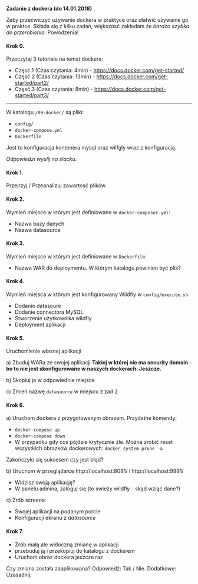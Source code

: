 **Zadanie z dockera (do 14.01.2018)**

Żeby przećwiczyć używanie dockera w praktyce oraz ułatwić używanie go w praktce.
Składa się z kilku zadań, większosć zakładam że *bardzo szybka do przerobienia*. Powodzenia!

#### Krok 0. 
Przeczytaj 3 tutoriale na temat dockera:
- Częsć 1 (Czas czytania: 4min) - https://docs.docker.com/get-started/
- Częsć 2 (Czas czytania: 13min) - https://docs.docker.com/get-started/part2/ 
- Częsć 3 (Czas czytania: 8min) - https://docs.docker.com/get-started/part3/

-----

W katalogu `/09-docker/` są pliki:
- `config/`
- `docker-compose.yml`
- `Dockerfile`

Jest to konfiguracja kontenera mysql oraz wilfgly wraz z konfiguracją.

*Odpowiedzi wyslij na slacku.*

#### Krok 1. 
Przejrzyj / Przeanalizuj zawartosć plików.

#### Krok 2. 
Wymień miejsce w którym jest definiowane w `docker-composer.yml`:
- Nazwa bazy danych
- Nazwa datasource

#### Krok 3. 
Wymień miejsce w którym jest definiowane w `Dockerfile`:
- Nazwa WAR do deploymentu. W którym katalogu powinien być plik?

#### Krok 4. 
Wymień miejsca w którym jest konfigurowany Wildfly w `config/execute.sh`:
- Dodanie datasoure
- Dodanie connectora MySQL
- Stworzenie użytkownika wildfly
- Deployment aplikacji

#### Krok 5. 
Uruchomienie własnej aplikacji

a) Zbuduj WARa ze swojej aplikacji
    **Takiej w której nie ma security domain - bo to nie jest skonfigurowane w naszych dockerach. Jeszcze.**

b) Skopiuj je w odpowiednie miejsce

c) Zmień nazwę `datasource` w miejscu z zad 2

#### Krok 6.
a) Uruchom dockera z przygotowanym obrazem. Przydatne komendy:
- `docker-compose up`
- `docker-compose down`
- W przypadku gdy cos pójdzie krytycznie źle. Można zrobić reset wszystkich obrazków dockerowych: `docker system prune -a` 

Zakończyło się sukcesem czy jest błąd?

b) Uruchom w przeglądarce http://localhost:8081/ i http://localhost:9991/
- Widzisz swoją aplikację?
- W panelu admina, zaloguj się (to swieży wildfly - skąd wziąć dane?)

c) Zrób screena:
- Swojej aplikacji na podanym porcie
- Konfiguracji ekranu z *datasource*

#### Krok 7. 
- Zrób małą ale widoczną zmianę w aplikacji
- przebuduj ją i przekopiuj do katalogu z dockerem
- Uruchom obraz dockera jeszcze raz

Czy zmiana została zaaplikowana? 
Odpowiedź: Tak / Nie.
Dodatkowe: Uzasadnij.
